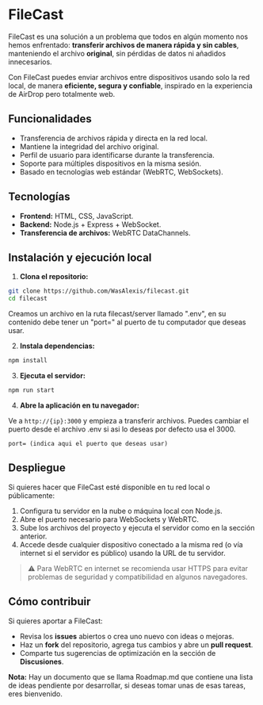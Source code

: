 # FileCast

FileCast es una solución a un problema que todos en algún momento nos hemos enfrentado: **transferir archivos de manera rápida y sin cables**, manteniendo el archivo **original**, sin pérdidas de datos ni añadidos innecesarios.

Con FileCast puedes enviar archivos entre dispositivos usando solo la red local, de manera **eficiente, segura y confiable**, inspirado en la experiencia de AirDrop pero totalmente web.

## Funcionalidades

* Transferencia de archivos rápida y directa en la red local.
* Mantiene la integridad del archivo original.
* Perfil de usuario para identificarse durante la transferencia.
* Soporte para múltiples dispositivos en la misma sesión.
* Basado en tecnologías web estándar (WebRTC, WebSockets).

## Tecnologías

* **Frontend:** HTML, CSS, JavaScript.
* **Backend:** Node.js + Express + WebSocket.
* **Transferencia de archivos:** WebRTC DataChannels.

## Instalación y ejecución local

1. **Clona el repositorio:**

```bash
git clone https://github.com/WasAlexis/filecast.git
cd filecast
```

Creamos un archivo en la ruta filecast/server llamado ".env", en su contenido debe tener un "port=" al puerto de tu computador que deseas usar.

2. **Instala dependencias:**

```bash
npm install
```

3. **Ejecuta el servidor:**

```bash
npm run start
```

4. **Abre la aplicación en tu navegador:**

Ve a `http://{ip}:3000` y empieza a transferir archivos.
Puedes cambiar el puerto desde el archivo .env si asi lo deseas por defecto usa el 3000.
```
port= (indica aqui el puerto que deseas usar)
```


## Despliegue

Si quieres hacer que FileCast esté disponible en tu red local o públicamente:

1. Configura tu servidor en la nube o máquina local con Node.js.
2. Abre el puerto necesario para WebSockets y WebRTC.
3. Sube los archivos del proyecto y ejecuta el servidor como en la sección anterior.
4. Accede desde cualquier dispositivo conectado a la misma red (o vía internet si el servidor es público) usando la URL de tu servidor.

> ⚠️ Para WebRTC en internet se recomienda usar HTTPS para evitar problemas de seguridad y compatibilidad en algunos navegadores.

## Cómo contribuir

Si quieres aportar a FileCast:

* Revisa los **issues** abiertos o crea uno nuevo con ideas o mejoras.
* Haz un **fork** del repositorio, agrega tus cambios y abre un **pull request**.
* Comparte tus sugerencias de optimización en la sección de **Discusiones**.

**Nota:** Hay un documento que se llama Roadmap.md que contiene una lista de ideas pendiente por desarrollar, si deseas tomar unas de esas tareas, eres bienvenido.
